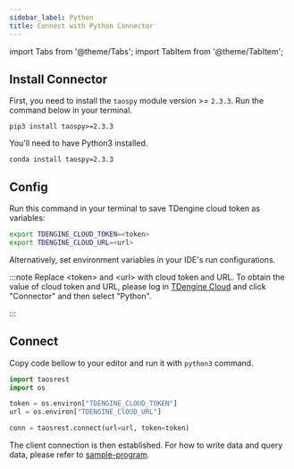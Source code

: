 ```yaml
---
sidebar_label: Python
title: Connect with Python Connector
---
```


import Tabs from '@theme/Tabs';
import TabItem from '@theme/TabItem';

## Install Connector

First, you need to install the `taospy` module version >= `2.3.3`. Run the command below in your terminal.

<Tabs>
<TabItem value="pip" label="pip">

```
pip3 install taospy>=2.3.3
```
You'll need to have Python3 installed.

</TabItem>
<TabItem value="conda" label="conda">

```
conda install taospy=2.3.3
```

</TabItem>
</Tabs>

## Config

Run this command in your terminal to save TDengine cloud token as variables:

```bash
export TDENGINE_CLOUD_TOKEN=<token>
export TDENGINE_CLOUD_URL=<url>
```

Alternatively, set environment variables in your IDE's run configurations.


<!-- exclude -->
:::note
Replace  <token\> and <url\> with cloud token and URL.
To obtain the value of cloud token and URL, please log in [TDengine Cloud](https://cloud.tdengine.com) and click "Connector" and then select "Python".

:::
<!-- exclude-end -->

## Connect

Copy code bellow to your editor and run it with `python3` command.

```python
import taosrest
import os

token = os.environ["TDENGINE_CLOUD_TOKEN"]
url = os.environ["TDENGINE_ClOUD_URL"]

conn = taosrest.connect(url=url, token=token)
```

The client connection is then established. For how to write data and query data, please refer to [sample-program](https://docs.tdengine.com/cloud/connector/python/#sample-program).
